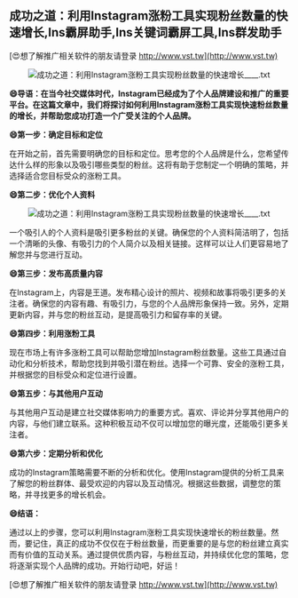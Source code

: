 ## **成功之道：利用Instagram涨粉工具实现粉丝数量的快速增长,Ins霸屏助手,Ins关键词霸屏工具,Ins群发助手**

[😍想了解推广相关软件的朋友请登录 http://www.vst.tw](http://www.vst.tw)

 <center><img src="https://vst.tw/MP4/tuiguang/png/3.png" alt="成功之道：利用Instagram涨粉工具实现粉丝数量的快速增长____.txt"></center>

**😄导语：在当今社交媒体时代，Instagram已经成为了个人品牌建设和推广的重要平台。在这篇文章中，我们将探讨如何利用Instagram涨粉工具实现快速粉丝数量的增长，并帮助您成功打造一个广受关注的个人品牌。**

**😄第一步：确定目标和定位**

在开始之前，首先需要明确您的目标和定位。思考您的个人品牌是什么，您希望传达什么样的形象以及吸引哪些类型的粉丝。这将有助于您制定一个明确的策略，并选择适合您目标受众的涨粉工具。

**😄第二步：优化个人资料**

 <center><img src="https://vst.tw/MP4/tuiguang/png/6.png" alt="成功之道：利用Instagram涨粉工具实现粉丝数量的快速增长____.txt"></center>

一个吸引人的个人资料是吸引更多粉丝的关键。确保您的个人资料简洁明了，包括一个清晰的头像、有吸引力的个人简介以及相关链接。这样可以让人们更容易地了解您并与您进行互动。

**😄第三步：发布高质量内容**

在Instagram上，内容是王道。发布精心设计的照片、视频和故事将吸引更多的关注者。确保您的内容有趣、有吸引力，与您的个人品牌形象保持一致。另外，定期更新内容，并与您的粉丝互动，是提高吸引力和留存率的关键。

**😄第四步：利用涨粉工具**

现在市场上有许多涨粉工具可以帮助您增加Instagram粉丝数量。这些工具通过自动化和分析技术，帮助您找到并吸引潜在粉丝。选择一个可靠、安全的涨粉工具，并根据您的目标受众和定位进行设置。

**😄第五步：与其他用户互动**

与其他用户互动是建立社交媒体影响力的重要方式。喜欢、评论并分享其他用户的内容，与他们建立联系。这种积极互动不仅可以增加您的曝光度，还能吸引更多关注者。

**😄第六步：定期分析和优化**

成功的Instagram策略需要不断的分析和优化。使用Instagram提供的分析工具来了解您的粉丝群体、最受欢迎的内容以及互动情况。根据这些数据，调整您的策略，并寻找更多的增长机会。

**😄结语：**

通过以上的步骤，您可以利用Instagram涨粉工具实现快速增长的粉丝数量。然而，要记住，真正的成功不仅仅在于粉丝数量，而更重要的是与您的粉丝建立真实而有价值的互动关系。通过提供优质内容，与粉丝互动，并持续优化您的策略，您将逐渐实现个人品牌的成功。开始行动吧，好运！

[😍想了解推广相关软件的朋友请登录 http://www.vst.tw](http://www.vst.tw)



